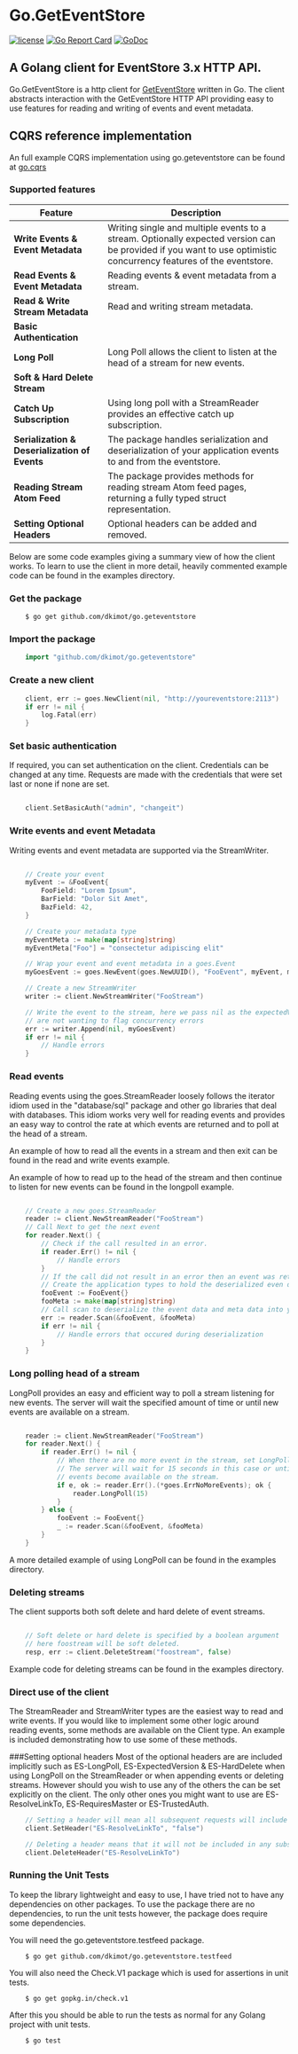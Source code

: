 # Go.GetEventStore

[![license](https://img.shields.io/badge/license-BSD-blue.svg?maxAge=2592000)](https://github.com/dkimot/go.geteventstore/blob/master/LICENSE.md) [![Go Report Card](https://goreportcard.com/badge/github.com/dkimot/go.geteventstore)](https://goreportcard.com/report/github.com/dkimot/go.geteventstore) [![GoDoc](https://godoc.org/github.com/dkimot/go.geteventstore?status.svg)](https://godoc.org/github.com/dkimot/go.geteventstore)

## A Golang client for EventStore 3.x HTTP API.

Go.GetEventStore is a http client for [GetEventStore](https://geteventstore.com) written in Go. The
client abstracts interaction with the GetEventStore HTTP API providing easy to use features
for reading and writing of events and event metadata.

## CQRS reference implementation

An full example CQRS implementation using go.geteventstore can be found at [go.cqrs](https://github.com/jetbasrawi/go.cqrs)

### Supported features

| Feature                                       | Description                                                                                                                                                       |
| --------------------------------------------- | ----------------------------------------------------------------------------------------------------------------------------------------------------------------- |
| **Write Events & Event Metadata**             | Writing single and multiple events to a stream. Optionally expected version can be provided if you want to use optimistic concurrency features of the eventstore. |
| **Read Events & Event Metadata**              | Reading events & event metadata from a stream.                                                                                                                    |
| **Read & Write Stream Metadata**              | Read and writing stream metadata.                                                                                                                                 |
| **Basic Authentication**                      |                                                                                                                                                                   |
| **Long Poll**                                 | Long Poll allows the client to listen at the head of a stream for new events.                                                                                     |
| **Soft & Hard Delete Stream**                 |                                                                                                                                                                   |
| **Catch Up Subscription**                     | Using long poll with a StreamReader provides an effective catch up subscription.                                                                                  |
| **Serialization & Deserialization of Events** | The package handles serialization and deserialization of your application events to and from the eventstore.                                                      |
| **Reading Stream Atom Feed**                  | The package provides methods for reading stream Atom feed pages, returning a fully typed struct representation.                                                   |
| **Setting Optional Headers**                  | Optional headers can be added and removed.                                                                                                                        |

Below are some code examples giving a summary view of how the client works. To learn to use
the client in more detail, heavily commented example code can be found in the examples directory.

### Get the package

```
    $ go get github.com/dkimot/go.geteventstore
```

### Import the package

```go
    import "github.com/dkimot/go.geteventstore"
```

### Create a new client

```go
    client, err := goes.NewClient(nil, "http://youreventstore:2113")
	if err != nil {
		log.Fatal(err)
	}

```

### Set basic authentication

If required, you can set authentication on the client. Credentials can be changed at any time.
Requests are made with the credentials that were set last or none if none are set.

```go

    client.SetBasicAuth("admin", "changeit")

```

### Write events and event Metadata

Writing events and event metadata are supported via the StreamWriter.

```go

    // Create your event
	myEvent := &FooEvent{
		FooField: "Lorem Ipsum",
		BarField: "Dolor Sit Amet",
		BazField: 42,
	}

    // Create your metadata type
    myEventMeta := make(map[string]string)
	myEventMeta["Foo"] = "consectetur adipiscing elit"

    // Wrap your event and event metadata in a goes.Event
	myGoesEvent := goes.NewEvent(goes.NewUUID(), "FooEvent", myEvent, myEventMeta)

    // Create a new StreamWriter
    writer := client.NewStreamWriter("FooStream")

    // Write the event to the stream, here we pass nil as the expectedVersion as we
    // are not wanting to flag concurrency errors
    err := writer.Append(nil, myGoesEvent)
    if err != nil {
        // Handle errors
    }

```

### Read events

Reading events using the goes.StreamReader loosely follows the iterator idiom used in
the "database/sql" package and other go libraries that deal with databases. This idiom
works very well for reading events and provides an easy way to control the rate at which
events are returned and to poll at the head of a stream.

An example of how to read all the events in a stream and then exit can be found in the
read and write events example.

An example of how to read up to the head of the stream and then continue to listen for new
events can be found in the longpoll example.

```go

    // Create a new goes.StreamReader
    reader := client.NewStreamReader("FooStream")
    // Call Next to get the next event
    for reader.Next() {
        // Check if the call resulted in an error.
        if reader.Err() != nil {
            // Handle errors
        }
        // If the call did not result in an error then an event was returned
        // Create the application types to hold the deserialized even data and meta data
        fooEvent := FooEvent{}
        fooMeta := make(map[string]string)
        // Call scan to deserialize the event data and meta data into your types
        err := reader.Scan(&fooEvent, &fooMeta)
        if err != nil {
            // Handle errors that occured during deserialization
        }
    }

```

### Long polling head of a stream

LongPoll provides an easy and efficient way to poll a stream listening for new events.
The server will wait the specified amount of time or until new events are available on
a stream.

```go

    reader := client.NewStreamReader("FooStream")
    for reader.Next() {
        if reader.Err() != nil {
            // When there are no more event in the stream, set LongPoll.
            // The server will wait for 15 seconds in this case or until
            // events become available on the stream.
            if e, ok := reader.Err().(*goes.ErrNoMoreEvents); ok {
                reader.LongPoll(15)
            }
        } else {
            fooEvent := FooEvent{}
            _ := reader.Scan(&fooEvent, &fooMeta)
        }
    }

```

A more detailed example of using LongPoll can be found in the examples directory.

### Deleting streams

The client supports both soft delete and hard delete of event streams.

```go

    // Soft delete or hard delete is specified by a boolean argument
    // here foostream will be soft deleted.
    resp, err := client.DeleteStream("foostream", false)

```

Example code for deleting streams can be found in the examples directory.

### Direct use of the client

The StreamReader and StreamWriter types are the easiest way to read and write events. If you would like to implement
some other logic around reading events, some methods are available on the Client type. An example is included
demonstrating how to use some of these methods.

###Setting optional headers
Most of the optional headers are are included implicitly such as ES-LongPoll, ES-ExpectedVersion & ES-HardDelete when
using LongPoll on the StreamReader or when appending events or deleting streams. However should you wish to use
any of the others the can be set explicitly on the client. The only other ones you might want to use are ES-ResolveLinkTo,
ES-RequiresMaster or ES-TrustedAuth.

```go
    // Setting a header will mean all subsequent requests will include the header
    client.SetHeader("ES-ResolveLinkTo", "false")

    // Deleting a header means that it will not be included in any subsequent requests.
    client.DeleteHeader("ES-ResolveLinkTo")

```

### Running the Unit Tests

To keep the library lightweight and easy to use, I have tried not to have any dependencies on other
packages. To use the package there are no dependencies, to run the unit tests however, the package does require
some dependencies.

You will need the go.geteventstore.testfeed package.

```
    $ go get github.com/dkimot/go.geteventstore.testfeed

```

You will also need the Check.V1 package which is used for assertions in unit tests.

```
    $ go get gopkg.in/check.v1
```

After this you should be able to run the tests as normal for any Golang project with unit tests.

```
    $ go test

```
